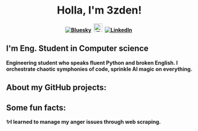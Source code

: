 <p>
  <h1 align="center"><b>Holla, I'm 3zden!</h1>
</p>
      
<p align="center">
<a href="[https://twitter.com/jenlooper](https://bsky.app/profile/jenlooper.com)"><img src="https://img.shields.io/badge/Bluesky-0285FF?logo=bluesky&logoColor=fff" alt="Bluesky" /></a>&nbsp;
<a href="https://huggingface.com/3zden/"><img src="https://cas-bridge.xethub.hf.co/xet-bridge-us/63d3eec885118edc0439bd98/10cdb628b767b818795d5620242cc651eaa59abd6ab03021b8725c1ad0a314f8?X-Amz-Algorithm=AWS4-HMAC-SHA256&X-Amz-Content-Sha256=UNSIGNED-PAYLOAD&X-Amz-Credential=cas%2F20250715%2Fus-east-1%2Fs3%2Faws4_request&X-Amz-Date=20250715T185215Z&X-Amz-Expires=3600&X-Amz-Signature=4f8914c94cd2ef5576db86b4f1d4c4e8f259aa79119cd52adf32c2d4090d68e7&X-Amz-SignedHeaders=host&X-Xet-Cas-Uid=68723d042ae5ca930a27192b&response-content-disposition=inline%3B+filename*%3DUTF-8%27%27hf-logo-pirate.svg%3B+filename%3D%22hf-logo-pirate.svg%22%3B&response-content-type=image%2Fsvg%2Bxml&x-id=GetObject&Expires=1752609135&Policy=eyJTdGF0ZW1lbnQiOlt7IkNvbmRpdGlvbiI6eyJEYXRlTGVzc1RoYW4iOnsiQVdTOkVwb2NoVGltZSI6MTc1MjYwOTEzNX19LCJSZXNvdXJjZSI6Imh0dHBzOi8vY2FzLWJyaWRnZS54ZXRodWIuaGYuY28veGV0LWJyaWRnZS11cy82M2QzZWVjODg1MTE4ZWRjMDQzOWJkOTgvMTBjZGI2MjhiNzY3YjgxODc5NWQ1NjIwMjQyY2M2NTFlYWE1OWFiZDZhYjAzMDIxYjg3MjVjMWFkMGEzMTRmOCoifV19&Signature=E1BHJmLlw5bTKe1lrCb-Rbh1AJc7e70AxoitGnUApfq5djaAkObf96SI9Pm5I55joeoENddHEdnb6duIycLjLvpayU4-JaUyHVbRlZNtKWKanLAliUNy52gex-jSULtuRkNt9nNgrMABRxUZOYtCMhQNKqy-BZw%7E0NbJNt5Tg4XUF8%7ET0t%7EtdfyvfQQgN4UvkG0EBjVh1zvsfv4o0mvpXvZqzEgw37fDo0cH2uCUyfVSsCAnHdfu1PVtQkp0y6Rz1igMwqzbLUGfAEhR2P%7EGca%7EAg1Vqy5ZWiaQbCCnFeTTusCLTVTRTtFqNJdTbT-JdWP-5bpmj4YwJrgGqZqHSFg__&Key-Pair-Id=K2L8F4GPSG1IFC" alt="Twitter" width="23px" /></a>&nbsp;
<a href="https://www.linkedin.com/in/3zden/"><img src="https://img.shields.io/badge/LinkedIn-0077B5?logo=linkedin&logoColor=white" alt="LinkedIn" /></a>&nbsp;
<br/>
  
</p>

## I'm Eng. Student in Computer science
Engineering student who speaks fluent Python and broken English. I orchestrate chaotic symphonies of code, sprinkle AI magic on everything.


## About my GitHub projects:

## Some fun facts:

✨I learned to manage my anger issues through web scraping.


